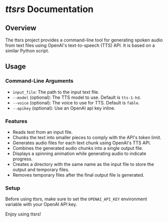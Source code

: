 # _ttsrs_ Documentation

**Overview**
--------

The ttsrs project provides a command-line tool for generating spoken audio from text files using OpenAI's text-to-speech (TTS) API. It is based on a similar Python script.

**Usage**
-----

### Command-Line Arguments

- `input_file`: The path to the input text file.
- `--model` (optional): The TTS model to use. Default is `tts-1-hd`.
- `--voice` (optional): The voice to use for TTS. Default is `fable`.
- `--apikey` (optional): Use an OpenAI api key inline.

### Features

* Reads text from an input file.
* Chunks the text into smaller pieces to comply with the API's token limit.
* Generates audio files for each text chunk using OpenAI's TTS API.
* Combines the generated audio chunks into a single output file.
* Displays a spinning animation while generating audio to indicate progress.
* Creates a directory with the same name as the input file to store the output and temporary files.
* Removes temporary files after the final output file is generated.

### Setup

Before using ttsrs, make sure to set the `OPENAI_API_KEY` environment variable with your OpenAI API key.

Enjoy using ttsrs!
